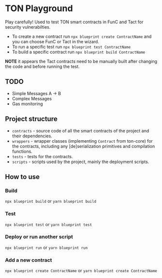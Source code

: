 # TON Playground

Play carefully! Used to test TON smart contracts in FunC and Tact for security vulnerabilties.

- To create a new contract run `npx blueprint create ContractName` and you can choose FunC or Tact in the wizard.
- To run a specific test run `npx blueprint test ContractName` 
- To build a specific contract run `npx blueprint build ContractName`

**NOTE** it appears the Tact contracts need to be manually built after changing the code and before running the test.

## TODO

- Simple Messages A -> B
- Complex Messages
- Gas monitoring

## Project structure

-   `contracts` - source code of all the smart contracts of the project and their dependencies.
-   `wrappers` - wrapper classes (implementing `Contract` from ton-core) for the contracts, including any [de]serialization primitives and compilation functions.
-   `tests` - tests for the contracts.
-   `scripts` - scripts used by the project, mainly the deployment scripts.

## How to use

### Build

`npx blueprint build` or `yarn blueprint build`

### Test

`npx blueprint test` or `yarn blueprint test`

### Deploy or run another script

`npx blueprint run` or `yarn blueprint run`

### Add a new contract

`npx blueprint create ContractName` or `yarn blueprint create ContractName`
